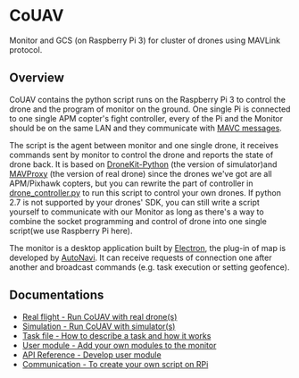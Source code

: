 # CoUAV

Monitor and GCS (on Raspberry Pi 3) for cluster of drones using MAVLink protocol.

## Overview

CoUAV contains the python script runs on the Raspberry Pi 3 to control the drone and the program of monitor on the ground. One single Pi is connected to one single APM copter's fight controller, every of the Pi and the Monitor should be on the same LAN and they communicate with [MAVC messages](/docs/mavc_message.md).

The script is the agent between monitor and one single drone, it receives commands sent by monitor to control the drone and reports the state of drone back. It is based on [DroneKit-Python](https://github.com/dronekit/dronekit-python) (the version of simulator)and [MAVProxy](https://github.com/ArduPilot/MAVProxy) (the version of real drone) since the drones we've got are all APM/Pixhawk copters, but you can rewrite the part of controller in  [drone_controller.py](/Pi/drone_controller.py) to run this script to control your own drones. If python 2.7 is not supported by your drones' SDK, you can still write a script yourself to communicate with our Monitor as long as there's a way to combine the socket programming and control of drone into one single script(we use Raspberry Pi here).

The monitor is a desktop application built by [Electron](https://github.com/electron/electron), the plug-in of map is developed by [AutoNavi](https://lbs.amap.com/api/javascript-api/summary/). It can receive requests of connection one after another and broadcast commands (e.g. task execution or setting geofence).

## Documentations

* [Real flight - Run CoUAV with real drone(s)](/docs/real_flight.md)
* [Simulation - Run CoUAV with simulator(s)](/docs/simulation.md)
* [Task file - How to describe a task and how it works](/docs/task_file.md)
* [User module - Add your own modules to the monitor](/docs/user_module.md)
* [API Reference - Develop user module](/docs/api.md)
* [Communication - To create your own script on RPi](/docs/communication.md)


